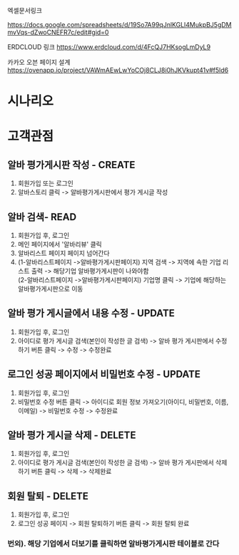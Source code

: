 엑셀문서링크

https://docs.google.com/spreadsheets/d/19So7A99qJnlKGLl4MukpBJ5gDMmvVqs-dZwoCNEFR7c/edit#gid=0

ERDCLOUD 링크
https://www.erdcloud.com/d/4FcQJ7HKsogLmDyL9

카카오 오븐 페이지 설계
https://ovenapp.io/project/VAWmAEwLwYoCOj8CLJ8i0hJKVkupt41v#f5ld6


# 시나리오

# 고객관점

## 알바 평가게시판 작성 - CREATE
1. 회원가입 또는 로그인
2. 알바스토리 클릭 -> 알바평가게시판에서 평가 게시글 작성

## 알바 검색- READ
1. 회원가입 후, 로그인
2. 메인 페이지에서 '알바리뷰'  클릭
3. 알바리스트 페이지 페이지 넘어간다
4.  (1-알바리스트페이지 ->알바평가게시판페이지) 지역 검색 -> 지역에 속한 기업 리스트 출력 -> 해당기업 알바평가게시판이 나와야함  
    (2-알바리스트페이지 ->알바평가게시판페이지) 기업명 클릭 -> 기업에 해당하는 알바평가게시판으로 이동 
   
## 알바 평가 게시글에서 내용 수정 - UPDATE 
1. 회원가입 후, 로그인
2. 아이디로 평가 게시글 검색(본인이 작성한 글 검색) -> 알바 평가 게시판에서 수정하기 버튼 클릭 -> 수정 -> 수정완료 

##  로그인 성공 페이지에서 비밀번호 수정 - UPDATE 
1. 회원가입 후, 로그인
2. 비밀번호 수정 버튼 클릭 -> 아이디로 회원 정보 가져오기(아이디, 비밀번호, 이름, 이메일)  ->  비밀번호 수정 -> 수정완료

## 알바 평가 게시글 삭제 - DELETE
1. 회원가입 후, 로그인
2. 아이디로 평가 게시글 검색(본인이 작성한 글 검색) -> 알바 평가 게시판에서 삭제하기 버튼 클릭 -> 삭제 -> 삭제완료

##  회원 탈퇴 - DELETE
1. 회원가입 후, 로그인
2. 로그인 성공 페이지 -> 회원 탈퇴하기 버튼 클릭 -> 회원 탈퇴 완료

### 번외). 해당 기업에서 더보기를 클릭하면 알바평가게시판 테이블로 간다
